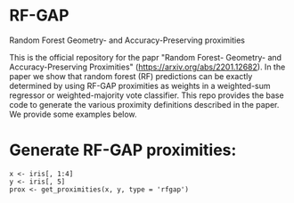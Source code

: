 # RF-GAP
Random Forest Geometry- and Accuracy-Preserving proximities

This is the official repository for the papr "Random Forest- Geometry- and Accuracy-Preserving Proximities" (https://arxiv.org/abs/2201.12682). In the paper we show that random forest (RF) predictions can be exactly determined by using RF-GAP proximities as weights in a weighted-sum regressor or weighted-majority vote classifier.  This repo provides the base code to generate the various proximity definitions described in the paper. We provide some examples below.


# Generate RF-GAP proximities:

```{r}
x <- iris[, 1:4]
y <- iris[, 5]
prox <- get_proximities(x, y, type = 'rfgap')
```
